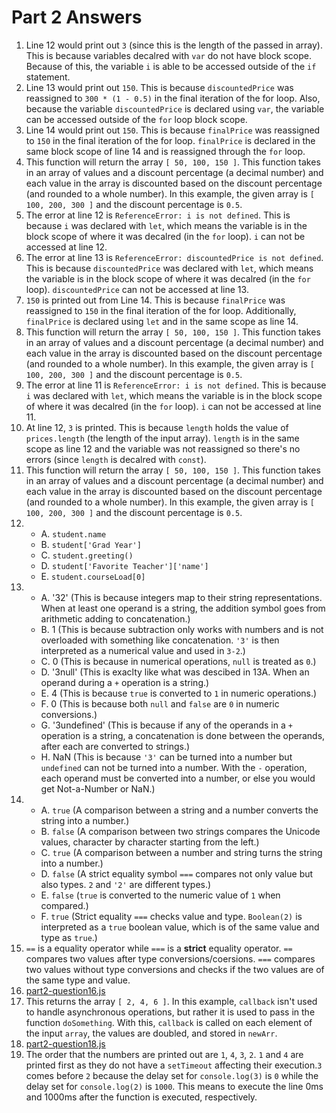 # Part 2 Answers
1. Line 12 would print out `3` (since this is the length of the passed in array). This is because variables decalred with `var` do not have block scope. Because of this, the variable `i` is able to be accessed outside of the `if` statement.
2. Line 13 would print out `150`. This is because `discountedPrice` was reassigned to `300 * (1 - 0.5)` in the final iteration of the for loop. Also, because the variable  `discountedPrice` is declared using `var`, the variable can be accessed outside of the `for` loop block scope.
3. Line 14 would print out `150`. This is because `finalPrice` was reassigned to `150` in the final iteration of the for loop. `finalPrice` is declared in the same block scope of line 14 and is reassigned through the `for` loop.
4. This function will return the array `[ 50, 100, 150 ]`. This function takes in an array of values and a discount percentage (a decimal number) and each value in the array is discounted based on the discount percentage (and rounded to a whole number). In this example, the given array is `[ 100, 200, 300 ]` and the discount percentage is `0.5`. 
5. The error at line 12 is `ReferenceError: i is not defined`. This is because `i` was declared with `let`, which means the variable is in the block scope of where it was decalred (in the `for` loop). `i` can not be accessed at line 12.
6. The error at line 13 is `ReferenceError: discountedPrice is not defined`. This is because `discountedPrice` was declared with `let`, which means the variable is in the block scope of where it was decalred (in the `for` loop). `discountedPrice` can not be accessed at line 13.
7. `150` is printed out from Line 14. This is because `finalPrice` was reassigned to `150` in the final iteration of the for loop. Additionally, `finalPrice` is declared using `let` and in the same scope as line 14.
8. This function will return the array `[ 50, 100, 150 ]`. This function takes in an array of values and a discount percentage (a decimal number) and each value in the array is discounted based on the discount percentage (and rounded to a whole number). In this example, the given array is `[ 100, 200, 300 ]` and the discount percentage is `0.5`. 
9. The error at line 11 is `ReferenceError: i is not defined`. This is because `i` was declared with `let`, which means the variable is in the block scope of where it was decalred (in the `for` loop). `i` can not be accessed at line 11.
10. At line 12, `3` is printed. This is because `length` holds the value of `prices.length` (the length of the input array). `length` is in the same scope as line 12 and the variable was not reassigned so there's no errors (since `length` is decalred with `const`).
11. This function will return the array `[ 50, 100, 150 ]`. This function takes in an array of values and a discount percentage (a decimal number) and each value in the array is discounted based on the discount percentage (and rounded to a whole number). In this example, the given array is `[ 100, 200, 300 ]` and the discount percentage is `0.5`.
12. - A. `student.name`
    - B. `student['Grad Year']`
    - C. `student.greeting()`
    - D. `student['Favorite Teacher']['name']`
    - E. `student.courseLoad[0]`
13. - A. '32' (This is because integers map to their string representations. When at least one operand is a string, the addition symbol goes from arithmetic adding to concatenation.)
    - B. 1 (This is because subtraction only works with numbers and is not overloaded with something like concatenation. `'3'` is then interpreted as a numerical value and used in `3-2`.)
    - C. 0 (This is because in numerical operations, `null` is treated as `0`.)
    - D. '3null' (This is exaclty like what was descibed in 13A. When an operand during a `+` operation is a string.)
    - E. 4 (This is because `true` is converted to `1` in numeric operations.)
    - F. 0 (This is because both `null` and `false` are `0` in numeric conversions.)
    - G. '3undefined' (This is because if any of the operands in a `+` operation is a string, a concatenation is done between the operands, after each are converted to strings.)
    - H. NaN (This is because `'3'` can be turned into a number but `undefined` can not be turned into a number. With the `-` operation, each operand must be converted into a number, or else you would get Not-a-Number or NaN.)
14. - A. `true` (A comparison between a string and a number converts the string into a number.)
    - B. `false` (A comparison between two strings compares the Unicode values, character by character starting from the left.)
    - C. `true` (A comparison between a number and string turns the string into a number.)
    - D. `false` (A strict equality symbol `===` compares not only value but also types. `2` and `'2'` are different types.)
    - E. `false` (`true` is converted to the numeric value of `1` when compared.)
    - F. `true` (Strict equality `===` checks value and type. `Boolean(2)` is interpreted as a `true` boolean value, which is of the same value and type as `true`.)
15. `==` is a equality operator while `===` is a **strict** equality operator. `==` compares two values after type conversions/coersions. `===` compares two values without type conversions and checks if the two values are of the same type and value.
16. [part2-question16.js](part2-question16.js)
17. This returns the array `[ 2, 4, 6 ]`. In this example, `callback` isn't used to handle asynchronous operations, but rather it is used to pass in the function `doSomething`. With this, `callback` is called on each element of the input `array`, the values are doubled, and stored in `newArr`.
18. [part2-question18.js](part2-question18.js)
19. The order that the numbers are printed out are `1`, `4`, `3`, `2`. `1` and `4` are printed first as they do not have a `setTimeout` affecting their execution.`3` comes before `2` because the delay set for `console.log(3)` is `0` while the delay set for `console.log(2)` is `1000`. This means to execute the line 0ms and 1000ms after the function is executed, respectively. 
